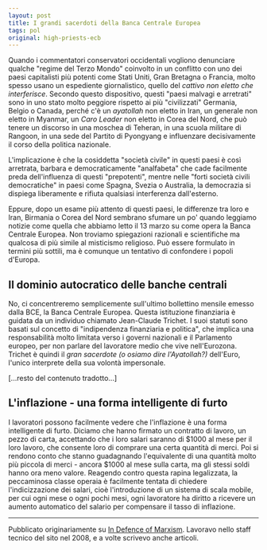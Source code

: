 ```yaml
---
layout: post
title: I grandi sacerdoti della Banca Centrale Europea
tags: pol
original: high-priests-ecb
---
```

Quando i commentatori conservatori occidentali vogliono denunciare qualche "regime del Terzo Mondo" coinvolto in un conflitto con uno dei paesi capitalisti più potenti come Stati Uniti, Gran Bretagna o Francia, molto spesso usano un espediente giornalistico, quello del *cattivo non eletto che interferisce*. Secondo questo dispositivo, questi "paesi malvagi e arretrati" sono in uno stato molto peggiore rispetto ai più "civilizzati" Germania, Belgio o Canada, perché c'è un *ayatollah* non eletto in Iran, un generale non eletto in Myanmar, un *Caro Leader* non eletto in Corea del Nord, che può tenere un discorso in una moschea di Teheran, in una scuola militare di Rangoon, in una sede del Partito di Pyongyang e influenzare decisivamente il corso della politica nazionale.

L'implicazione è che la cosiddetta "società civile" in questi paesi è così arretrata, barbara e democraticamente "analfabeta" che cade facilmente preda dell'influenza di questi "prepotenti", mentre nelle "forti società civili democratiche" in paesi come Spagna, Svezia o Australia, la democrazia si dispiega liberamente e rifiuta qualsiasi interferenza dall'esterno.

Eppure, dopo un esame più attento di questi paesi, le differenze tra loro e Iran, Birmania o Corea del Nord sembrano sfumare un po' quando leggiamo notizie come quella che abbiamo letto il 13 marzo su come opera la Banca Centrale Europea. Non troviamo spiegazioni razionali e scientifiche ma qualcosa di più simile al misticismo religioso. Può essere formulato in termini più sottili, ma è comunque un tentativo di confondere i popoli d'Europa.

## Il dominio autocratico delle banche centrali

No, ci concentreremo semplicemente sull'ultimo bollettino mensile emesso dalla BCE, la Banca Centrale Europea. Questa istituzione finanziaria è guidata da un individuo chiamato Jean-Claude Trichet. I suoi statuti sono basati sul concetto di "indipendenza finanziaria e politica", che implica una responsabilità molto limitata verso i governi nazionali e il Parlamento europeo, per non parlare del lavoratore medio che vive nell'Eurozona. Trichet è quindi il *gran sacerdote (o osiamo dire l'Ayatollah?)* dell'Euro, l'unico interprete della sua volontà impersonale.

[...resto del contenuto tradotto...]

## L'inflazione - una forma intelligente di furto

I lavoratori possono facilmente vedere che l'inflazione è una forma intelligente di furto. Diciamo che hanno firmato un contratto di lavoro, un pezzo di carta, accettando che i loro salari saranno di $1000 al mese per il loro lavoro, che consente loro di comprare una certa quantità di merci. Poi si rendono conto che stanno guadagnando l'equivalente di una quantità molto più piccola di merci - ancora $1000 al mese sulla carta, ma gli stessi soldi hanno ora meno valore. Reagendo contro questa rapina legalizzata, la peccaminosa classe operaia è facilmente tentata di chiedere l'indicizzazione dei salari, cioè l'introduzione di un sistema di scala mobile, per cui ogni mese o ogni pochi mesi, ogni lavoratore ha diritto a ricevere un aumento automatico del salario per compensare il tasso di inflazione.

***

Pubblicato originariamente su [In Defence of Marxism](http://www.marxist.com/). Lavoravo nello staff tecnico del sito nel 2008, e a volte scrivevo anche articoli.